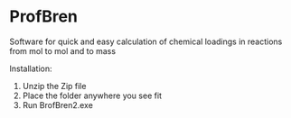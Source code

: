 # ProfBren
Software for quick and easy calculation of chemical loadings in reactions from mol to mol and to mass

Installation:
1. Unzip the Zip file
2. Place the folder anywhere you see fit
3. Run BrofBren2.exe
